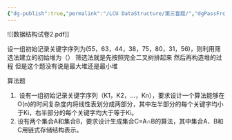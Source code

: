 ```yaml
---
{"dg-publish":true,"permalink":"/LCU DataStructure/第三套题/","dgPassFrontmatter":true,"noteIcon":"","created":"2025-01-07T15:01:16.066+08:00","updated":"2025-04-01T13:54:58.952+08:00"}
---
```



![[数据结构试卷2.pdf]]

设一组初始记录关键字序列为(55，63，44，38，75，80，31，56)，则利用筛选法建立的初始堆为（）
筛选法就是先按照完全二叉树排起来  然后再构造堆的过程  但是这个题没有说是最大堆还是最小堆

算法题
1.  设有一组初始记录关键字序列（K1，K2，…，Kn），要求设计一个算法能够在O(n)的时间复杂度内将线性表划分成两部分，其中左半部分的每个关键字均小于Ki，右半部分的每个关键字均大于等于Ki。
2. 设有两个集合A和集合B，要求设计生成集合C=A∩B的算法，其中集合A、B和C用链式存储结构表示。